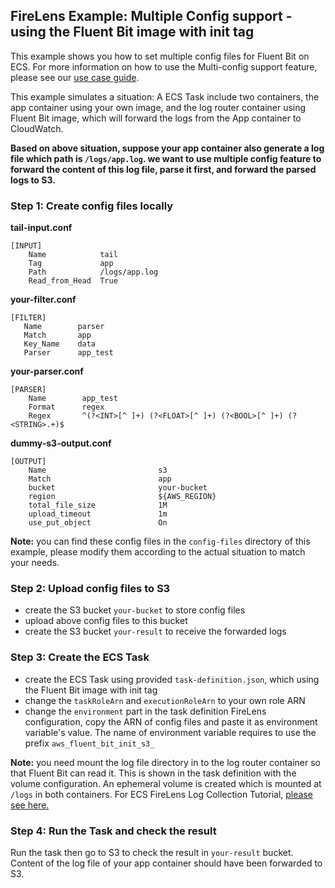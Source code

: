 ## FireLens Example: Multiple Config support - using the Fluent Bit image with init tag

This example shows you how to set multiple config files for Fluent Bit on ECS. For more information on how to use the Multi-config support feature, please see our [use case guide](https://github.com/aws/aws-for-fluent-bit/blob/mainline/use_cases/init-process-for-fluent-bit/README.md).

This example simulates a situation: A ECS Task include two containers, the app container using your own image, and the log router container using Fluent Bit image, which will forward the logs from the App container to CloudWatch. 

**Based on above situation, suppose your app container also generate a log file which path is `/logs/app.log`. we want to use multiple config feature to forward the content of this log file, parse it first, and forward the parsed logs to S3.**



### Step 1: Create config files locally

**tail-input.conf**

```
[INPUT]
    Name            tail
    Tag             app
    Path            /logs/app.log
    Read_from_Head  True
```

**your-filter.conf**

 ```
[FILTER]
    Name        parser
    Match       app
    Key_Name    data
    Parser      app_test
 ```

**your-parser.conf**

```
[PARSER]
    Name        app_test
    Format      regex
    Regex       ^(?<INT>[^ ]+) (?<FLOAT>[^ ]+) (?<BOOL>[^ ]+) (?<STRING>.+)$
```

**dummy-s3-output.conf**

```
[OUTPUT]
    Name                         s3
    Match                        app
    bucket                       your-bucket
    region                       ${AWS_REGION}
    total_file_size              1M
    upload_timeout               1m
    use_put_object               On
```



**Note:** you can find these config files in the `config-files` directory of this example, please modify them according to the actual situation to match your needs.

### Step 2: Upload config files to S3

* create the S3 bucket `your-bucket` to store config files
* upload above config files to this bucket
* create the S3 bucket `your-result` to receive the forwarded logs



### Step 3: Create the ECS Task

* create the ECS Task using provided `task-definition.json`, which using the Fluent Bit image with init tag
* change the `taskRoleArn` and `executionRoleArn` to your own role ARN
* change the `environment` part in the task definition FireLens configuration, copy the ARN of config files and paste it as environment variable's value. The name of environment variable requires to use the prefix `aws_fluent_bit_init_s3_`

**Note:** you need mount the log file directory in to the log router container so that Fluent Bit can read it. This is shown in the task definition with the volume configuration. An ephemeral volume is created which is mounted at `/logs` in both containers.
For ECS FireLens Log Collection Tutorial, [please see here.](https://github.com/aws-samples/amazon-ecs-firelens-examples/tree/mainline/examples/fluent-bit/ecs-log-collection)



### Step 4: Run the Task and check the result

Run the task then go to S3 to check the result in `your-result` bucket. Content of the log file of your app container should have been forwarded to S3.
